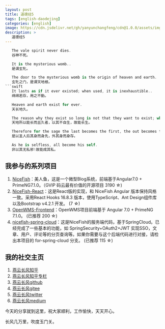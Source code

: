 ```yaml
---
layout: post
title: 道德经5
tags: [english-daodejing]
categories: [english]
image: https://cdn.jsdelivr.net/gh/yanyunchangfeng/cdn@1.0.0/assets/img/blog/english-grammer/english-grammer-cover5.png
description: >
   道德经5
---
```

 ```swift
    The vale spirit never dies. 
    谷神不死。
 ```
 ```swift
    It is the mysterious womb.. 
    是谓玄牝。
 ```
 ```swift
    The door to the mysterious womb is the origin of heaven and earth. 
    玄牝之门，是谓天地根。
 ```swift
    It lasts as if it ever existed; when used, it is inexhaustible.. 
    绵绵若存，用之不勤。
 ```
 ```swift
    Heaven and earth exist for ever. 
    天长地久。
 ```
 ```swift
    The reason why they exist so long is not that they want to exist; where there is no want, to be and not to be are one.
    天地所以能长而且久者，以其不自生，故能长生。
 ```
 ```swift
    Therefore for the sage the last becomes the first, the out becomes the in.
    是以圣人后其身而身先，外其身而身存。
 ```
 ```swift
    As he is selfless, all become his self.
    非以其无私邪!故能成其私。
 ```

## 我参与的系列项目

1. [NiceFish]( https://gitee.com/mumu-osc/NiceFish)：美人鱼，这是一个微型Blog系统，前端基于Angular7.0 + PrimeNG7.1.0。（GVIP 码云最有价值的开源项目 3190 ☆)
2. [NiceFish-React]( https://github.com/damoqiongqiu/NiceFish-React)：这是React版的实现，和 NiceFish Angular 版本保持风格一致。采用React Hooks 16.8.3 版本，使用TypeScript、Ant Design组件库以及Bootstrap v4.2.1 开发。  (7 ☆)
3. [OpenWMS-Frontend](https://gitee.com/mumu-osc/OpenWMS-Frontend)：OpenWMS项目前端基于 Angular 7.0 + PrimeNG 7.1.0。  (已推荐 200 ☆)
4. [nicefish-spring-cloud](https://gitee.com/mumu-osc/nicefish-spring-cloud)：这是NiceFish的服务端代码，基于SpringCloud。已经完成了一些基本的功能，如 SpringSecurity+OAuth2+JWT 实现SSO，文章、用户、评论等的分页查询等。如果你需要与这个后端代码进行对接，请检出本项目的 for-spring-cloud 分支。 (已推荐 115 ☆)

## 我的社交主页  

1. [燕云长风知乎](https://zhihu.com/people/hbxyxuxiaodong)  
2. [燕云长风知乎专栏](https://zhuanlan.zhihu.com/yanyunchangfeng)  
3. [燕云长风github](https://github.com/yanyunchangfeng)  
4. [燕云长风gitee](https://gitee.com/yanyunchangfeng)  
5. [燕云长风twitter](https://twitter.com/yanyunchangfeng)  
6. [燕云长风medium](https://medium.com/@yanyunchangfeng) 

今天的分享就到这里，祝大家顺利，工作愉快，天天开心。

长风几万里，吹度玉门关。